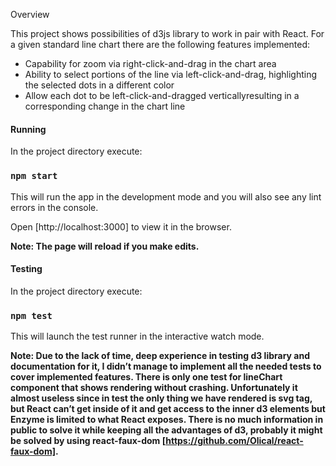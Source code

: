 Overview

This project shows possibilities of d3js library to work in pair with React. For a given standard line chart there are the following features implemented:
* Capability for zoom via right-click-and-drag in the chart area 
* Ability to select portions of the line via left-click-and-drag, highlighting the selected dots in a different color
* Allow each dot to be left-click-and-dragged verticallyresulting in a corresponding change in the chart line

#### Running

In the project directory execute:

### `npm start`

This will run the app in the development mode and you will also see any lint errors in the console.

Open [http://localhost:3000] to view it in the browser.

**Note: The page will reload if you make edits.**

#### Testing

In the project directory execute:

### `npm test`

This will launch the test runner in the interactive watch mode.

**Note: Due to the lack of time, deep experience in testing d3 library and documentation for it, I didn’t manage to implement all the needed tests to cover implemented features. There is only one test for lineChart component that shows rendering without crashing. Unfortunately it almost useless since in test the only thing we have rendered is svg tag, but React can’t get inside of it and get access to the inner d3 elements but Enzyme is limited to what React exposes. There is no much information in public to solve it while keeping all the advantages of d3, probably it might be solved by using react-faux-dom [https://github.com/Olical/react-faux-dom].**
